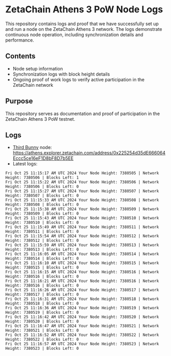 # ZetaChain Athens 3 PoW Node Logs
This repository contains logs and proof that we have successfully set up and run a node on the ZetaChain Athens 3 network. The logs demonstrate continuous node operation, including synchronization details and performance.

## Contents
- Node setup information
- Synchronization logs with block height details
- Ongoing proof of work logs to verify active participation in the ZetaChain network

## Purpose
This repository serves as documentation and proof of participation in the ZetaChain Athens 3 PoW testnet.

## Logs

- [Third Bunny](https://thirdbunny.xyz/) node: https://athens.explorer.zetachain.com/address/0x225254d35dE666064Eccc5ce16eF1D8bF8D7b5EE
- Latest logs:
```
Fri Oct 25 11:15:17 AM UTC 2024 Your Node Height: 7380505 | Network Height: 7380506 | Blocks Left: 1
Fri Oct 25 11:15:22 AM UTC 2024 Your Node Height: 7380506 | Network Height: 7380506 | Blocks Left: 0
Fri Oct 25 11:15:27 AM UTC 2024 Your Node Height: 7380507 | Network Height: 7380507 | Blocks Left: 0
Fri Oct 25 11:15:33 AM UTC 2024 Your Node Height: 7380508 | Network Height: 7380508 | Blocks Left: 0
Fri Oct 25 11:15:38 AM UTC 2024 Your Node Height: 7380509 | Network Height: 7380509 | Blocks Left: 0
Fri Oct 25 11:15:43 AM UTC 2024 Your Node Height: 7380510 | Network Height: 7380510 | Blocks Left: 0
Fri Oct 25 11:15:49 AM UTC 2024 Your Node Height: 7380511 | Network Height: 7380511 | Blocks Left: 0
Fri Oct 25 11:15:54 AM UTC 2024 Your Node Height: 7380512 | Network Height: 7380512 | Blocks Left: 0
Fri Oct 25 11:15:59 AM UTC 2024 Your Node Height: 7380513 | Network Height: 7380513 | Blocks Left: 0
Fri Oct 25 11:16:05 AM UTC 2024 Your Node Height: 7380514 | Network Height: 7380514 | Blocks Left: 0
Fri Oct 25 11:16:10 AM UTC 2024 Your Node Height: 7380515 | Network Height: 7380515 | Blocks Left: 0
Fri Oct 25 11:16:15 AM UTC 2024 Your Node Height: 7380516 | Network Height: 7380516 | Blocks Left: 0
Fri Oct 25 11:16:21 AM UTC 2024 Your Node Height: 7380516 | Network Height: 7380516 | Blocks Left: 0
Fri Oct 25 11:16:26 AM UTC 2024 Your Node Height: 7380517 | Network Height: 7380517 | Blocks Left: 0
Fri Oct 25 11:16:31 AM UTC 2024 Your Node Height: 7380518 | Network Height: 7380518 | Blocks Left: 0
Fri Oct 25 11:16:36 AM UTC 2024 Your Node Height: 7380519 | Network Height: 7380519 | Blocks Left: 0
Fri Oct 25 11:16:42 AM UTC 2024 Your Node Height: 7380520 | Network Height: 7380520 | Blocks Left: 0
Fri Oct 25 11:16:47 AM UTC 2024 Your Node Height: 7380521 | Network Height: 7380521 | Blocks Left: 0
Fri Oct 25 11:16:52 AM UTC 2024 Your Node Height: 7380522 | Network Height: 7380522 | Blocks Left: 0
Fri Oct 25 11:16:57 AM UTC 2024 Your Node Height: 7380523 | Network Height: 7380523 | Blocks Left: 0
```
